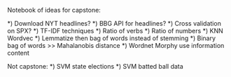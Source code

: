 Notebook of ideas for capstone:

*)  Download NYT headlines?
*)  BBG API for headlines?
*)  Cross validation on SPX?
*)  TF-IDF techniques
*)  Ratio of verbs
*)  Ratio of numbers
*)  KNN Wordvec
*)  Lemmatize then bag of words instead of stemming
*)  Binary bag of words >> Mahalanobis distance
*) Wordnet Morphy use information content


Not capstone:
*) SVM state elections
*) SVM batted ball data